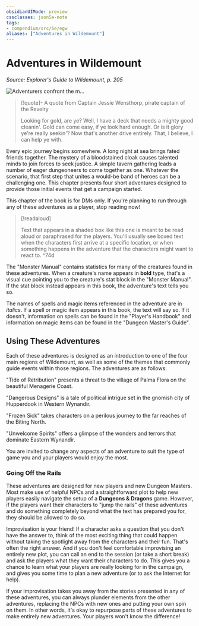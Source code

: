 ```yaml
---
obsidianUIMode: preview
cssclasses: json5e-note
tags:
- compendium/src/5e/egw
aliases: ["Adventures in Wildemount"]
---
```

# Adventures in Wildemount
*Source: Explorer's Guide to Wildemount, p. 205* 

![Adventurers confront the m...](/3-Mechanics/CLI/books/explorers-guide-to-wildemount/img/105-05-01.webp#center "Adventurers confront the mad inventor Stahlmast and his deadly mechanical masterpiece, the Stahlmaster!")

> [!quote]- A quote from Captain Jessie Wensthorp, pirate captain of the Revelry  
> 
> Looking for gold, are ye? Well, I have a deck that needs a mighty good cleanin'. Gold can come easy, if ye look hard enough. Or is it glory ye're really seekin'? Now that's another drive entirely. That, I believe, I can help ye with.

Every epic journey begins somewhere. A long night at sea brings fated friends together. The mystery of a bloodstained cloak causes talented minds to join forces to seek justice. A simple tavern gathering leads a number of eager dungeoneers to come together as one. Whatever the scenario, that first step that unites a would-be band of heroes can be a challenging one. This chapter presents four short adventures designed to provide those initial events that get a campaign started.

This chapter of the book is for DMs only. If you're planning to run through any of these adventures as a player, stop reading now!

> [!readaloud] 
> 
> Text that appears in a shaded box like this one is meant to be read aloud or paraphrased for the players. You'll usually see boxed text when the characters first arrive at a specific location, or when something happens in the adventure that the characters might want to react to.
^74d

The "Monster Manual" contains statistics for many of the creatures found in these adventures. When a creature's name appears in **bold** type, that's a visual cue pointing you to the creature's stat block in the "Monster Manual". If the stat block instead appears in this book, the adventure's text tells you so.

The names of spells and magic items referenced in the adventure are in *italics*. If a spell or magic item appears in this book, the text will say so. If it doesn't, information on spells can be found in the "Player's Handbook" and information on magic items can be found in the "Dungeon Master's Guide".

## Using These Adventures

Each of these adventures is designed as an introduction to one of the four main regions of Wildemount, as well as some of the themes that commonly guide events within those regions. The adventures are as follows:

"Tide of Retribution" presents a threat to the village of Palma Flora on the beautiful Menagerie Coast.

"Dangerous Designs" is a tale of political intrigue set in the gnomish city of Hupperdook in Western Wynandir.

"Frozen Sick" takes characters on a perilous journey to the far reaches of the Biting North.

"Unwelcome Spirits" offers a glimpse of the wonders and terrors that dominate Eastern Wynandir.

You are invited to change any aspects of an adventure to suit the type of game you and your players would enjoy the most.

### Going Off the Rails

These adventures are designed for new players and new Dungeon Masters. Most make use of helpful NPCs and a straightforward plot to help new players easily navigate the setup of a **Dungeons & Dragons** game. However, if the players want their characters to "jump the rails" of these adventures and do something completely beyond what the text has prepared you for, they should be allowed to do so.

Improvisation is your friend! If a character asks a question that you don't have the answer to, think of the most exciting thing that could happen without taking the spotlight away from the characters and their fun. That's often the right answer. And if you don't feel comfortable improvising an entirely new plot, you can call an end to the session (or take a short break) and ask the players what they want their characters to do. This gives you a chance to learn what your players are really looking for in the campaign, and gives you some time to plan a new adventure (or to ask the Internet for help).

If your improvisation takes you away from the stories presented in any of these adventures, you can always plunder elements from the other adventures, replacing the NPCs with new ones and putting your own spin on them. In other words, it's okay to repurpose parts of these adventures to make entirely new adventures. Your players won't know the difference!